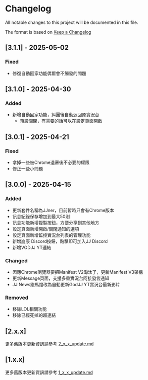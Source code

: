 # Changelog

All notable changes to this project will be documented in this file.

The format is based on [Keep a Changelog](https://keepachangelog.com/en/1.1.0/)

## [3.1.1] - 2025-05-02

### Fixed

- 修復自動回家功能偶爾會不觸發的問題

## [3.1.0] - 2025-04-30

### Added

- 新增自動回家功能，糾團後自動返回原實況台
  - 預設關閉，有需要的話可以在設定頁面開啟

## [3.0.1] - 2025-04-21

### Fixed

- 拿掉一些被Chrome退審後不必要的權限
- 修正一些小問題

## [3.0.0] - 2025-04-15

### Added

- 更新套件名稱為JJner，目前暫時只會有Chrome版本
- 訊息紀錄保存增加到最大50則
- 訊息功能新增複製按鈕，方便分享到其他地方
- 設定頁面新增開啟/關閉通知的選項
- 設定頁面新增監控實況台列表的管理功能
- 新增崩康 Discord按鈕，點擊即可加入JJ Discord
- 新增VODJJ YT連結

### Changed

- 因應Chrome瀏覽器要把Manifest V2淘汰了，更新Manifest V3架構
- 更新Message頁面，支援多重實況台阿接發言通知
- JJ News跑馬燈改為自動更新GodJJ YT實況台最新影片

### Removed

- 移除LOL相關功能
- 移除已經死掉的超連結

## [2.x.x]

更多舊版本更新資訊請參考 [2_x_x_update.md](./2_x_x_update.md)

## [1.x.x]

更多舊版本更新資訊請參考 [1_x_x_update.md](./1_x_x_update.md)

